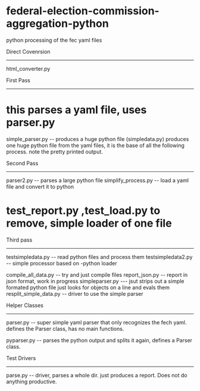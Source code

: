 federal-election-commission-aggregation-python
==============================================

python processing of the fec yaml files


Direct Covenrsion
_________________
html_converter.py  


First Pass
__________
# this parses a yaml file, uses parser.py 

simple_parser.py     -- produces a huge python file (simpledata.py)
produces one huge python file from the yaml files,
it is the base of all the following process.
note the pretty printed output.

Second Pass
___________

parser2.py        -- parses a large python file
simplify_process.py  -- load a yaml file and convert it to python

# test_report.py  ,test_load.py     to remove, simple loader of one file


Third pass
__________
testsimpledata.py   -- read python files and process them
testsimpledata2.py -- simple processor based on -python loader 

compile_all_data.py  -- try and just compile files
report_json.py	     -- report in json format, work in progress
simpleparser.py   --- jsut strips out a simple formated python file just looks for objects on a line and evals them
resplit_simple_data.py  -- driver to use the simple parser


Helper Classes
______________
parser.py	  -- super simple yaml parser that only recognizes the fech
yaml. defines the Parser class, has no main functions.

pyparser.py       -- parses the python output and splits it again, defines a
Parser class.

Test Drivers
____________
parse.py	  -- driver, parses a whole dir. just produces a report. Does not
do anything productive. 

